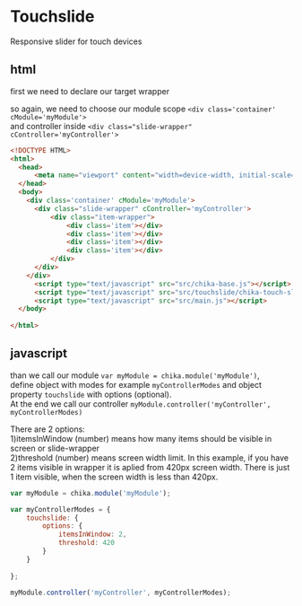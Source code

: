 # Touchslide

Responsive slider for touch devices

## html
first we need to declare our target wrapper

so again, we need to choose our module scope `<div class='container' cModule='myModule'>`  
and controller inside `<div class="slide-wrapper" cController='myController'>`

```html
<!DOCTYPE HTML>
<html>
  <head>
      <meta name="viewport" content="width=device-width, initial-scale=1, maximum-scale=1, user-scalable=no">
  </head>
  <body> 
    <div class='container' cModule='myModule'>
      <div class="slide-wrapper" cController='myController'>
          <div class="item-wrapper">
              <div class='item'></div>
              <div class='item'></div>
              <div class='item'></div>
              <div class='item'></div>
          </div>
      </div>
    </div>
      <script type="text/javascript" src="src/chika-base.js"></script>
      <script type="text/javascript" src="src/touchslide/chika-touch-slide.js"></script>
      <script type="text/javascript" src="src/main.js"></script>
  </body>
    
</html>  
```
## javascript
than we call our module `var myModule = chika.module('myModule')`,  
define object with modes for example `myControllerModes` and object property `touchslide` with options (optional).   
At the end we call our controller `myModule.controller('myController', myControllerModes)`

There are 2 options:  
1)itemsInWindow (number) means how many items should be visible in screen or slide-wrapper  
2)threshold (number) means screen width limit. In this example, if you have 2 items visible in wrapper it is aplied from 420px screen width. There is just 1 item visible, when the screen width is less than 420px.

```javascript
var myModule = chika.module('myModule'); 

var myControllerModes = {
    touchslide: {
        options: {
            itemsInWindow: 2,
            threshold: 420
        }
    }
    
};

myModule.controller('myController', myControllerModes);
```
